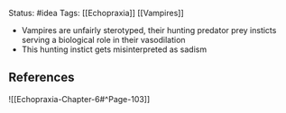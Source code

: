 Status: #idea
Tags: [[Echopraxia]] [[Vampires]]

* Vampires are unfairly sterotyped, their hunting predator prey insticts serving a biological role in their vasodilation
* This hunting instict gets misinterpreted as sadism

## References

![[Echopraxia-Chapter-6#^Page-103]]